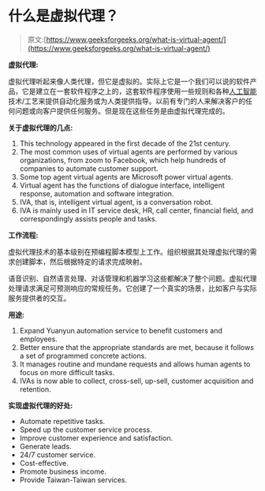 # 什么是虚拟代理？

> 原文:[https://www.geeksforgeeks.org/what-is-virtual-agent/](https://www.geeksforgeeks.org/what-is-virtual-agent/)

**虚拟代理:**

虚拟代理听起来像人类代理，但它是虚拟的。实际上它是一个我们可以说的软件产品，它是建立在一套软件程序之上的，这套软件程序使用一些规则和各种[人工智能](https://www.geeksforgeeks.org/artificial-intelligence-an-introduction/)技术/工艺来提供自动化服务或为人类提供指导。以前有专门的人来解决客户的任何问题或向客户提供任何服务。但是现在这些任务是由虚拟代理完成的。

**关于虚拟代理的几点:**

1.  This technology appeared in the first decade of the 21st century.
2.  The most common uses of virtual agents are performed by various organizations, from zoom to Facebook, which help hundreds of companies to automate customer support.
3.  Some top agent virtual agents are Microsoft power virtual agents.
4.  Virtual agent has the functions of dialogue interface, intelligent response, automation and software integration.
5.  IVA, that is, intelligent virtual agent, is a conversation robot.
6.  IVA is mainly used in IT service desk, HR, call center, financial field, and correspondingly assists people and tasks.

**工作流程:**

虚拟代理技术的基本级别在预编程脚本模型上工作。组织根据其处理虚拟代理的需求创建脚本，然后根据特定的请求完成映射。

语音识别、自然语言处理、对话管理和机器学习这些都解决了整个问题。虚拟代理处理请求满足可预测响应的常规任务。它创建了一个真实的场景，比如客户与实际服务提供者的交互。

**用途:**

1.  Expand Yuanyun automation service to benefit customers and employees.
2.  Better ensure that the appropriate standards are met, because it follows a set of programmed concrete actions.
3.  It manages routine and mundane requests and allows human agents to focus on more difficult tasks.
4.  IVAs is now able to collect, cross-sell, up-sell, customer acquisition and retention.

**实现虚拟代理的好处:**

*   Automate repetitive tasks.
*   Speed up the customer service process.
*   Improve customer experience and satisfaction.
*   Generate leads.
*   24/7 customer service.
*   Cost-effective.
*   Promote business income.
*   Provide Taiwan-Taiwan services.